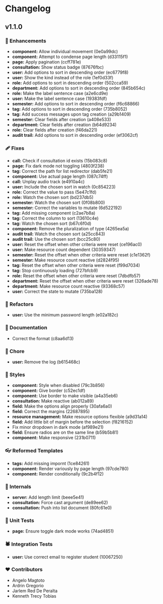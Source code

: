 # Changelog

## v1.1.0

### 🚀 Enhancements
- **component:** Allow individual movement (0e0a99dc)
- **component:** Attempt to condense page length (d33115f1)
- **page:** Apply pagination (ccff781e)
- **consultation:** Show status badge (87676fbc)
- **user:** Add options to sort in descending order (ec6779f8)
- **user:** Show the kind instead of the role (1ef0d33f)
- **role:** Add options to sort in descending order (502cca59)
- **department:** Add options to sort in descending order (845b654c)
- **role:** Make the label sentence case (a2e6cd9e)
- **user:** Make the label sentence case (19383fdf)
- **semester:** Add options to sort in descending order (f6c68866)
- **tag:** Add options to sort in descending order (735b8052)
- **tag:** Add success messages upon tag creation (a29b1409)
- **semester:** Clear fields after creation (a408e533)
- **department:** Clear fields after creation (b64d9234)
- **role:** Clear fields after creation (f46da221)
- **audit trail:** Add options to sort in descending order (ef3062cf)

### 🩹 Fixes
- **call:** Check if consultation id exists (15b083c8)
- **page:** Fix dark mode not toggling (4803f238)
- **tag:** Correct the path for list redirector (dab5fe21)
- **component:** Use actual page length (087c74ff)
- **call:** Unplay audio track (e4910a4c)
- **user:** Include the chosen sort in watch (0c854223)
- **role:** Correct the value to pass (5e47c1fd)
- **role:** Watch the chosen sort (bd237db5)
- **semester:** Watch the chosen sort (0f08b800)
- **semester:** Correct the variables to mutate (6d522192)
- **tag:** Add missing component (c2ae7b8a)
- **tag:** Correct the column to sort (13610c4e)
- **tag:** Watch the chosen sort (b67c6f0d)
- **component:** Remove the pluralization of type (4265ea5a)
- **audit trail:** Watch the chosen sort (a25cc843)
- **audit trail:** Use the chosen sort (bcc25c80)
- **user:** Reset the offset when other criteria were reset (ce196ac0)
- **user:** Make resource count dependent (30359347)
- **semester:** Reset the offset when other criteria were reset (c1e1362f)
- **semester:** Make resource count reactive (d2824f95)
- **tag:** Reset the offset when other criteria were reset (f99d7034)
- **tag:** Stop continuously loading (727bfcb9)
- **role:** Reset the offset when other criteria were reset (7dbdfb57)
- **department:** Reset the offset when other criteria were reset (326ade78)
- **department:** Make resource count reactive (93368c57)
- **user:** Correct the state to mutate (735ba128)

### 💅 Refactors
- **user:** Use the minimum password length (e02a182c)

### 📖 Documentation
- Correct the format (c8aa6d13)

### 🏡 Chore
- **user:** Remove the log (b615468c)

### 🎨 Styles
- **component:** Style when disabled (79c3b856)
- **component:** Give border (c52ec1df)
- **component:** Use border to make visible (a4a35eb6)
- **consultation:** Make reactive (ab012a89)
- **field:** Make the options align properly (30afa6a0)
- **field:** Correct the margins (22687895)
- **resource management:** Make resource options flexible (a9d31a14)
- **field:** Add little bit of margin before the selection (f8216152)
- Fix minor dropdown in dark mode (af989e21)
- **field:** Ensure radios are on the same line (b59b5b81)
- **component:** Make responsive (231b0711)

### 👓 Reformed Templates
- **tags:** Add missing impornt (1ce84261)
- **component:** Render variously by page length (97cde780)
- **component:** Render conditionally (9c2b4f12)

### 🔩 Internals
- **server:** Add length limit (beee5e41)
- **consultation:** Force cast argument (de89ee62)
- **consultation:** Push into list document (80fc61e0)

### 🦠 Unit Tests
- **page:** Ensure toggle dark mode works (74ad4851)

### 🕷 Integration Tests
- **user:** Use correct email to register student (10067250)

### ❤️  Contributors
- Angelo Magtoto
- Ardrin Gregorio
- Jarlem Red De Peralta
- Kenneth Trecy Tobias

